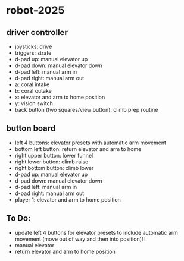 # robot-2025

## driver controller
 * joysticks: drive
 * triggers: strafe
 * d-pad up: manual elevator up
 * d-pad down: manual elevator down
 * d-pad left: manual arm in
 * d-pad right: manual arm out
 * a: coral intake
 * b: coral outake
 * x: elevator and arm to home position
 * y: vision switch
 * back button (two squares/view button): climb prep routine

## button board
 * left 4 buttons: elevator presets with automatic arm movement
 * bottom left button: return elevator and arm to home
 * right upper button: lower funnel
 * right lower button: climb raise
 * right bottom button: climb lower
 * d-pad up: manual elevator up
 * d-pad down: manual elevator down
 * d-pad left: manual arm in
 * d-pad right: manual arm out
 * player 1: elevator and arm to home position

## To Do:
* update left 4 buttons for elevator presets to include automatic arm movement (move out of way and then into position)!!
* manual elevator
* return elevator and arm to home position
